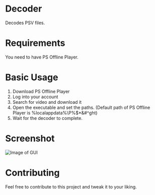 # Decoder
Decodes PSV files.

# Requirements
You need to have PS Offline Player.

# Basic Usage
1. Download PS Offline Player
2. Log into your account
3. Search for video and download it
4. Open the executable and set the paths. (Default path of PS Offline Player is %localappdata%\P%$*&#^ght)
5. Wait for the decoder to complete.


# Screenshot
![Image of GUI](https://i.imgur.com/JgcVJ0k.png)

# Contributing
Feel free to contribute to this project and tweak it to your liking.
